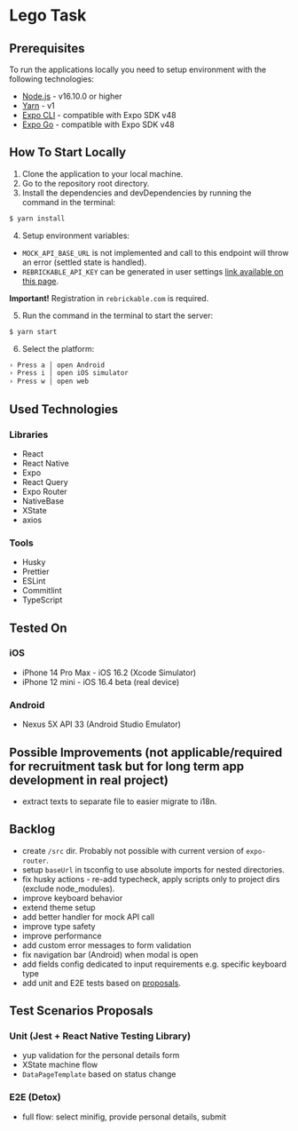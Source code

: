 # Lego Task

## Prerequisites

To run the applications locally you need to setup environment with the following technologies:

- [Node.js](https://nodejs.org/en/) - v16.10.0 or higher
- [Yarn](https://classic.yarnpkg.com/lang/en/) - v1
- [Expo CLI](https://docs.expo.dev/workflow/expo-cli/) - compatible with Expo SDK v48
- [Expo Go](https://expo.dev/client/) - compatible with Expo SDK v48

## How To Start Locally

1. Clone the application to your local machine.
2. Go to the repository root directory.
3. Install the dependencies and devDependencies by running the command in the terminal:

```sh
$ yarn install
```

4. Setup environment variables:
- `MOCK_API_BASE_URL` is not implemented and call to this endpoint will throw an error (settled state is handled).
- `REBRICKABLE_API_KEY` can be generated in user settings [link available on this page](https://rebrickable.com/api/).

**Important!** Registration in `rebrickable.com` is required.

5. Run the command in the terminal to start the server:

```sh
$ yarn start
```

6. Select the platform:

```sh
› Press a │ open Android
› Press i │ open iOS simulator
› Press w │ open web
```

## Used Technologies

### Libraries

- React
- React Native
- Expo
- React Query
- Expo Router
- NativeBase
- XState
- axios

### Tools

- Husky
- Prettier
- ESLint
- Commitlint
- TypeScript

## Tested On

### iOS

- iPhone 14 Pro Max - iOS 16.2 (Xcode Simulator)
- iPhone 12 mini - iOS 16.4 beta (real device)

### Android

- Nexus 5X API 33 (Android Studio Emulator)

## Possible Improvements (not applicable/required for recruitment task but for long term app development in real project)

- extract texts to separate file to easier migrate to i18n.

## Backlog

- create `/src` dir. Probably not possible with current version of `expo-router`.
- setup `baseUrl` in tsconfig to use absolute imports for nested directories.
- fix husky actions - re-add typecheck, apply scripts only to project dirs (exclude node_modules).
- improve keyboard behavior
- extend theme setup
- add better handler for mock API call
- improve type safety
- improve performance
- add custom error messages to form validation
- fix navigation bar (Android) when modal is open
- add fields config dedicated to input requirements e.g. specific keyboard type
- add unit and E2E tests based on [proposals](#test-scenarios-proposals).

## Test Scenarios Proposals

### Unit (Jest + React Native Testing Library)

- yup validation for the personal details form
- XState machine flow
- `DataPageTemplate` based on status change

### E2E (Detox)

- full flow: select minifig, provide personal details, submit
